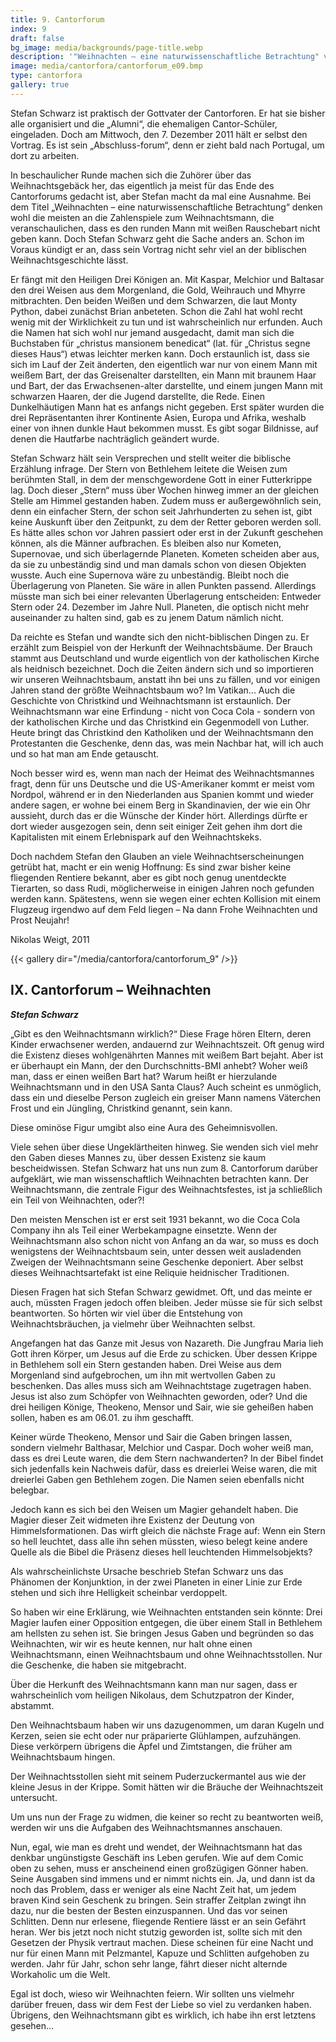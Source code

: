 ```yaml
---
title: 9. Cantorforum
index: 9
draft: false
bg_image: media/backgrounds/page-title.webp
description: '"Weihnachten – eine naturwissenschaftliche Betrachtung" von Stefan Schwarz'
image: media/cantorfora/cantorforum_e09.bmp
type: cantorfora
gallery: true
---
```

Stefan Schwarz ist praktisch der Gottvater der Cantorforen. Er hat sie bisher alle organisiert und die „Alumni“, die ehemaligen Cantor-Schüler, eingeladen. Doch am Mittwoch, den 7. Dezember 2011 hält er selbst den Vortrag. Es ist sein „Abschluss-forum“, denn er zieht bald nach Portugal, um dort zu arbeiten.

In beschaulicher Runde machen sich die Zuhörer über das Weihnachtsgebäck her, das eigentlich ja meist für das Ende des Cantorforums gedacht ist, aber Stefan macht da mal eine Ausnahme. Bei dem Titel „Weihnachten – eine naturwissenschaftliche Betrachtung“ denken wohl die meisten an die Zahlenspiele zum Weihnachtsmann, die veranschaulichen, dass es den runden Mann mit weißen Rauschebart nicht geben kann. Doch Stefan Schwarz geht die Sache anders an. Schon im Voraus kündigt er an, dass sein Vortrag nicht sehr viel an der biblischen Weihnachtsgeschichte lässt.

Er fängt mit den Heiligen Drei Königen an. Mit Kaspar, Melchior und Baltasar den drei Weisen aus dem Morgenland, die Gold, Weihrauch und Mhyrre mitbrachten. Den beiden Weißen und dem Schwarzen, die laut Monty Python, dabei zunächst Brian anbeteten. Schon die Zahl hat wohl recht wenig mit der Wirklichkeit zu tun und ist wahrscheinlich nur erfunden. Auch die Namen hat sich wohl nur jemand ausgedacht, damit man sich die Buchstaben für „christus mansionem benedicat“ (lat. für „Christus segne dieses Haus“) etwas leichter merken kann. Doch erstaunlich ist, dass sie sich im Lauf der Zeit änderten, den eigentlich war nur von einem Mann mit weißem Bart, der das Greisenalter darstellten, ein Mann mit braunem Haar und Bart, der das Erwachsenen-alter darstellte, und einem jungen Mann mit schwarzen Haaren, der die Jugend darstellte, die Rede. Einen Dunkelhäutigen Mann hat es anfangs nicht gegeben. Erst später wurden die drei Repräsentanten ihrer Kontinente Asien, Europa und Afrika, weshalb einer von ihnen dunkle Haut bekommen musst. Es gibt sogar Bildnisse, auf denen die Hautfarbe nachträglich geändert wurde.



Stefan Schwarz hält sein Versprechen und stellt weiter die biblische Erzählung infrage. Der Stern von Bethlehem leitete die Weisen zum berühmten Stall, in dem der menschgewordene Gott in einer Futterkrippe lag. Doch dieser „Stern“ muss über Wochen hinweg immer an der gleichen Stelle am Himmel gestanden haben. Zudem muss er außergewöhnlich sein, denn ein einfacher Stern, der schon seit Jahrhunderten zu sehen ist, gibt keine Auskunft über den Zeitpunkt, zu dem der Retter geboren werden soll. Es hätte alles schon vor Jahren passiert oder erst in der Zukunft geschehen können, als die Männer aufbrachen. Es bleiben also nur Kometen, Supernovae, und sich überlagernde Planeten. Kometen scheiden aber aus, da sie zu unbeständig sind und man damals schon von diesen Objekten wusste. Auch eine Supernova wäre zu unbeständig. Bleibt noch die Überlagerung von Planeten. Sie wäre in allen Punkten passend. Allerdings müsste man sich bei einer relevanten Überlagerung entscheiden: Entweder Stern oder 24. Dezember im Jahre Null. Planeten, die optisch nicht mehr auseinander zu halten sind, gab es zu jenem Datum nämlich nicht. 





Da reichte es Stefan und wandte sich den nicht-biblischen Dingen zu. Er erzählt zum Beispiel von der Herkunft der Weihnachtsbäume. Der Brauch stammt aus Deutschland und wurde eigentlich von der katholischen Kirche als heidnisch bezeichnet. Doch die Zeiten ändern sich und so importieren wir unseren Weihnachtsbaum, anstatt ihn bei uns zu fällen, und vor einigen Jahren stand der größte Weihnachtsbaum wo? Im Vatikan... Auch die Geschichte von Christkind und Weihnachtsmann ist erstaunlich. Der Weihnachtsmann war eine Erfindung - nicht von Coca Cola - sondern von der katholischen Kirche und das Christkind ein Gegenmodell von Luther. Heute bringt das Christkind den Katholiken und der Weihnachtsmann den Protestanten die Geschenke, denn das, was mein Nachbar hat, will ich auch und so hat man am Ende getauscht.

Noch besser wird es, wenn man nach der Heimat des Weihnachtsmannes fragt, denn für uns Deutsche und die US-Amerikaner kommt er meist vom Nordpol, während er in den Niederlanden aus Spanien kommt und wieder andere sagen, er wohne bei einem Berg in Skandinavien, der wie ein Ohr aussieht, durch das er die Wünsche der Kinder hört. Allerdings dürfte er dort wieder ausgezogen sein, denn seit einiger Zeit gehen ihm dort die Kapitalisten mit einem Erlebnispark auf den Weihnachtskeks.

Doch nachdem Stefan den Glauben an viele Weihnachtserscheinungen getrübt hat, macht er ein wenig Hoffnung: Es sind zwar bisher keine fliegenden Rentiere bekannt, aber es gibt noch genug unentdeckte Tierarten, so dass Rudi, möglicherweise in einigen Jahren noch gefunden werden kann. Spätestens, wenn sie wegen einer echten Kollision mit einem Flugzeug irgendwo auf dem Feld liegen – Na dann Frohe Weihnachten und Prost Neujahr!

Nikolas Weigt, 2011

{{< gallery dir="/media/cantorfora/cantorforum_9" />}}

## IX. Cantorforum – Weihnachten

***Stefan Schwarz***

„Gibt es den Weihnachtsmann wirklich?“ Diese Frage hören Eltern, deren Kinder erwachsener werden, andauernd zur Weihnachtszeit. Oft genug wird die Existenz dieses wohlgenährten Mannes mit weißem Bart bejaht. Aber ist er überhaupt ein Mann, der den Durchschnitts-BMI anhebt? Woher weiß man, dass er einen weißen Bart hat? Warum heißt er hierzulande Weihnachtsmann und in den USA Santa Claus? Auch scheint es unmöglich, dass ein und dieselbe Person zugleich ein greiser Mann namens Väterchen Frost und ein Jüngling, Christkind genannt, sein kann.

Diese ominöse Figur umgibt also eine Aura des Geheimnisvollen.

Viele sehen über diese Ungeklärtheiten hinweg. Sie wenden sich viel mehr den Gaben dieses Mannes zu, über dessen Existenz sie kaum bescheidwissen. Stefan Schwarz hat uns nun zum 8. Cantorforum darüber aufgeklärt, wie man wissenschaftlich Weihnachten betrachten kann. Der Weihnachtsmann, die zentrale Figur des Weihnachtsfestes, ist ja schließlich ein Teil von Weihnachten, oder?!

Den meisten Menschen ist er erst seit 1931 bekannt, wo die Coca Cola Company ihn als Teil einer Werbekampagne einsetzte. Wenn der Weihnachtsmann also schon nicht von Anfang an da war, so muss es doch wenigstens der Weihnachtsbaum sein, unter dessen weit ausladenden Zweigen der Weihnachtsmann seine Geschenke deponiert. Aber selbst dieses Weihnachtsartefakt ist eine Reliquie heidnischer Traditionen.

Diesen Fragen hat sich Stefan Schwarz gewidmet. Oft, und das meinte er auch, müssten Fragen jedoch offen bleiben. Jeder müsse sie für sich selbst beantworten. So hörten wir viel über die Entstehung von Weihnachtsbräuchen, ja vielmehr über Weihnachten selbst.

Angefangen hat das Ganze mit Jesus von Nazareth. Die Jungfrau Maria lieh Gott ihren Körper, um  Jesus auf die Erde zu schicken. Über dessen Krippe in Bethlehem soll ein Stern gestanden haben. Drei Weise aus dem Morgenland sind aufgebrochen, um ihn mit wertvollen Gaben zu beschenken. Das alles muss sich am Weihnachtstage zugetragen haben. Jesus ist also zum Schöpfer von Weihnachten geworden, oder? Und die drei heiligen Könige, Theokeno, Mensor und Sair, wie sie geheißen haben sollen, haben es am 06.01. zu ihm geschafft.

Keiner würde Theokeno, Mensor und Sair die Gaben bringen lassen, sondern vielmehr Balthasar, Melchior und Caspar. Doch woher weiß man, dass es drei Leute waren, die dem Stern nachwanderten? In der Bibel findet sich jedenfalls kein Nachweis dafür, dass es dreierlei Weise waren, die mit dreierlei Gaben gen Bethlehem zogen. Die Namen seien ebenfalls nicht belegbar.

Jedoch kann es sich bei den Weisen um Magier gehandelt haben. Die Magier dieser Zeit widmeten ihre Existenz der Deutung von Himmelsformationen. Das wirft gleich die nächste Frage auf: Wenn ein Stern so hell leuchtet, dass alle ihn sehen müssten, wieso belegt keine andere Quelle als die Bibel die Präsenz dieses hell leuchtenden Himmelsobjekts?

Als wahrscheinlichste Ursache beschrieb Stefan Schwarz uns das Phänomen der Konjunktion, in der zwei Planeten in einer Linie zur Erde stehen und sich ihre Helligkeit scheinbar verdoppelt.

So haben wir eine Erklärung, wie Weihnachten entstanden sein könnte: Drei Magier laufen einer Opposition entgegen, die über einem Stall in Bethlehem am hellsten zu sehen ist. Sie bringen Jesus Gaben und begründen so das Weihnachten, wir wir es heute kennen, nur halt ohne einen Weihnachtsmann, einen Weihnachtsbaum und ohne Weihnachtsstollen. Nur die Geschenke, die haben sie mitgebracht.

Über die Herkunft des Weihnachtsmann kann man nur sagen, dass er wahrscheinlich vom heiligen Nikolaus, dem Schutzpatron der Kinder, abstammt.

Den Weihnachtsbaum haben wir uns dazugenommen, um daran Kugeln und Kerzen, seien sie echt oder nur präparierte Glühlampen, aufzuhängen. Diese verkörpern übrigens die Äpfel und Zimtstangen, die früher am Weihnachtsbaum hingen.

Der Weihnachtsstollen sieht mit seinem Puderzuckermantel aus wie der kleine Jesus in der Krippe. Somit hätten wir die Bräuche der Weihnachtszeit untersucht.

Um uns nun der Frage zu widmen, die keiner so recht zu beantworten weiß, werden wir uns die Aufgaben des Weihnachtsmannes anschauen.

Nun, egal, wie man es dreht und wendet, der Weihnachtsmann hat das denkbar ungünstigste Geschäft ins Leben gerufen. Wie auf dem Comic oben zu sehen, muss er anscheinend einen großzügigen Gönner haben. Seine Ausgaben sind immens und er nimmt nichts ein. Ja, und dann ist da noch das Problem, dass er weniger als eine Nacht Zeit hat, um jedem braven Kind sein Geschenk zu bringen. Sein straffer Zeitplan zwingt ihn dazu, nur die besten der Besten einzuspannen. Und das vor seinen Schlitten. Denn nur erlesene, fliegende Rentiere lässt er an sein Gefährt heran. Wer bis jetzt noch nicht stutzig geworden ist, sollte sich mit den Gesetzen der Physik vertraut machen. Diese scheinen für eine Nacht und nur für einen Mann mit Pelzmantel, Kapuze und Schlitten aufgehoben zu werden. Jahr für Jahr, schon sehr lange, fährt dieser nicht alternde Workaholic um die Welt.

Egal ist doch, wieso wir Weihnachten feiern. Wir sollten uns vielmehr darüber freuen, dass wir dem Fest der Liebe so viel zu verdanken haben. Übrigens, den Weihnachtsmann gibt es wirklich, ich habe ihn erst letztens gesehen...
